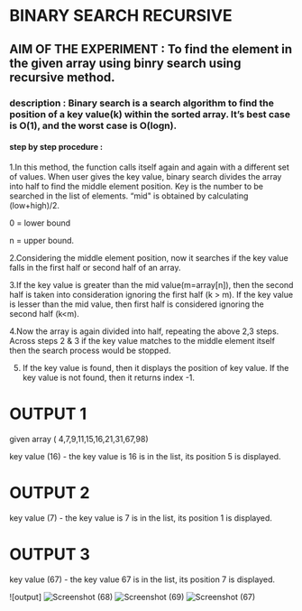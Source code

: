 # BINARY SEARCH RECURSIVE
## AIM OF THE EXPERIMENT : To find the element in the given array using binry search using recursive method.
### description : Binary search is a search algorithm to find the position of a key value(k) within the sorted array. It’s best case is O(1), and the worst case is O(logn).
#### step by step procedure :

1.In this method, the function calls itself again and again with a different set of values.
When user gives the key value, binary search divides the array into half to find the middle element position.
Key is the number to be searched in the list of elements. “mid" is obtained by calculating (low+high)/2.

0 = lower bound

n = upper bound.

2.Considering the middle element position, now it searches if the key value falls in the first half or second half of an array.

3.If the key value is greater than the mid value(m=array[n]), then the second half is taken into consideration ignoring the first half (k > m). If the key value is lesser than the mid value, then first half is considered ignoring the second half (k<m).

4.Now the array is again divided into half, repeating the above 2,3 steps. Across steps 2 & 3 if the key value matches to the middle element itself then the search process would be stopped.

5. If the key value is found, then it displays the position of key value. If the key value is not found, then it returns index -1.

# OUTPUT 1
given array ( 4,7,9,11,15,16,21,31,67,98)

key value (16) - the key value is 16 is in the list, its position 5 is displayed.

# OUTPUT 2 

key value (7) - the key value is 7 is in the list, its position 1 is displayed.

# OUTPUT 3

key value (67) - the key value 67 is in the list, its position 7 is displayed.

![output] ![Screenshot (68)](https://user-images.githubusercontent.com/69679445/90315420-1b28a580-df39-11ea-9dad-07572621daeb.png)
![Screenshot (69)](https://user-images.githubusercontent.com/69679445/90315421-1cf26900-df39-11ea-8f74-6f12a48b68c7.png)
![Screenshot (67)](https://user-images.githubusercontent.com/69679445/90315422-1cf26900-df39-11ea-972f-98b6b8ddec40.png)


